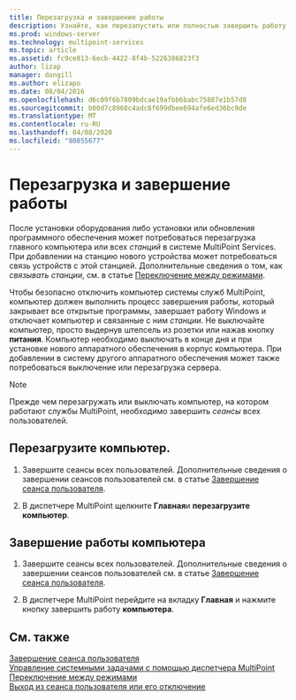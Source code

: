 ```yaml
---
title: Перезагрузка и завершение работы
description: Узнайте, как перезапустить или полностью завершить работу системы в службах MultiPoint.
ms.prod: windows-server
ms.technology: multipoint-services
ms.topic: article
ms.assetid: fc9ce813-6ecb-4422-8f4b-5226386823f3
author: lizap
manager: dongill
ms.author: elizapo
ms.date: 08/04/2016
ms.openlocfilehash: d6c09f6b7809bdcae19afbb6babc75887e1b57d8
ms.sourcegitcommit: b00d7c8968c4adc8f699dbee694afe6ed36bc9de
ms.translationtype: MT
ms.contentlocale: ru-RU
ms.lasthandoff: 04/08/2020
ms.locfileid: "80855677"
---
```

# <a name="restart-or-shut-down"></a>Перезагрузка и завершение работы
После установки оборудования либо установки или обновления программного обеспечения может потребоваться перезагрузка главного компьютера или всех *станций* в системе MultiPoint Services. При добавлении на станцию нового устройства может потребоваться связь устройств с этой станцией. Дополнительные сведения о том, как *связывать станции*, см. в статье [Переключение между режимами](Switch-Between-Modes.md).  
  
Чтобы безопасно отключить компьютер системы служб MultiPoint, компьютер должен выполнить процесс завершения работы, который закрывает все открытые программы, завершает работу Windows и отключает компьютер и связанные с ним *станции*. Не выключайте компьютер, просто выдернув штепсель из розетки или нажав кнопку **питания**. Компьютер необходимо выключать в конце дня и при установке нового аппаратного обеспечения в корпус компьютера.  При добавлении в систему другого аппаратного обеспечения может также потребоваться выключение или перезагрузка сервера.  
  
> [!NOTE]  
> Прежде чем перезагружать или выключать компьютер, на котором работают службы MultiPoint, необходимо завершить *сеансы* всех пользователей.  
  
## <a name="restart-the-computer"></a>Перезагрузите компьютер.  
  
1.  Завершите сеансы всех пользователей. Дополнительные сведения о завершении сеансов пользователей см. в статье [Завершение сеанса пользователя](End-a-User-Session.md).  
  
2.  В диспетчере MultiPoint щелкните **Главная**и **перезагрузите компьютер**.  
  
## <a name="shut-down-the-computer"></a>Завершение работы компьютера  
  
1.  Завершите сеансы всех пользователей. Дополнительные сведения о завершении сеансов пользователей см. в статье [Завершение сеанса пользователя](End-a-User-Session.md).  
  
2.  В диспетчере MultiPoint перейдите на вкладку **Главная** и нажмите кнопку завершить работу **компьютера**.  
  
## <a name="see-also"></a>См. также  
[Завершение сеанса пользователя](End-a-User-Session.md)  
[Управление системными задачами с помощью диспетчера MultiPoint](Manage-System-Tasks-Using-MultiPoint-Manager.md)  
[Переключение между режимами](Switch-Between-Modes.md)  
[Выход из сеанса пользователя или его отключение](Log-off-or-Disconnect-User-Sessions.md)